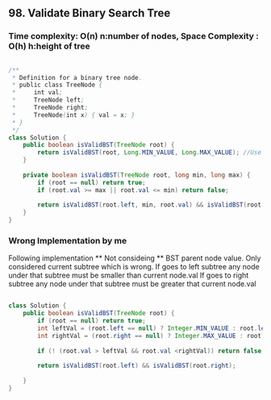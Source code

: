 ## 98. Validate Binary Search Tree ##


### Time complexity: O(n) n:number of nodes, Space Complexity : O(h) h:height of tree ###

```java

/**
 * Definition for a binary tree node.
 * public class TreeNode {
 *     int val;
 *     TreeNode left;
 *     TreeNode right;
 *     TreeNode(int x) { val = x; }
 * }
 */
class Solution {
    public boolean isValidBST(TreeNode root) {
        return isValidBST(root, Long.MIN_VALUE, Long.MAX_VALUE); //Use long to work around node has Int Max/Min value
    }
    
    private boolean isValidBST(TreeNode root, long min, long max) {
        if (root == null) return true;
        if (root.val >= max || root.val <= min) return false;
        
        return isValidBST(root.left, min, root.val) && isValidBST(root.right, root.val, max);
    }
}

```


### Wrong Implementation by me ###

Following implementation ** Not consideing ** BST parent node value. Only considered current subtree which is wrong.
If goes to left subtree any node under that subtree must be smaller than current node.val
If goes to right subtree any node under that subtree must be greater that current node.val

```java

class Solution {
    public boolean isValidBST(TreeNode root) {
        if (root == null) return true;
        int leftVal = (root.left == null) ? Integer.MIN_VALUE : root.left.val;
        int rightVal = (root.right == null) ? Integer.MAX_VALUE : root.right.val;
        
        if (! (root.val > leftVal && root.val <rightVal)) return false;
        
        return isValidBST(root.left) && isValidBST(root.right);
        
    }
}

```
